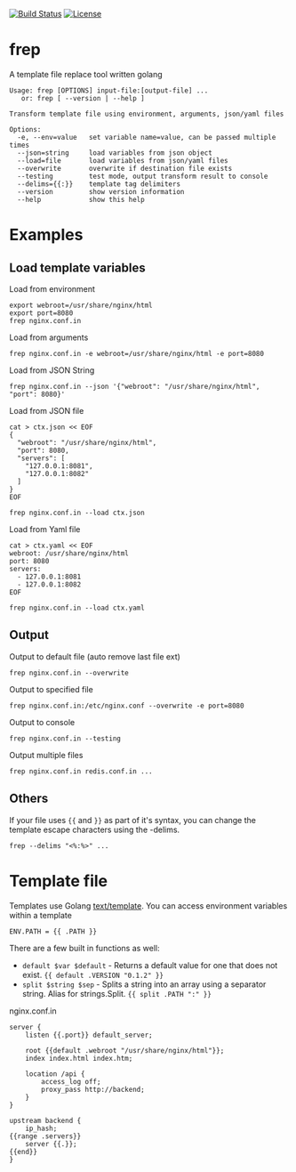 [![Build Status](https://travis-ci.org/subchen/frep.svg?branch=master)](https://travis-ci.org/subchen/frep)
[![License](http://img.shields.io/badge/License-Apache_2-red.svg?style=flat)](http://www.apache.org/licenses/LICENSE-2.0)


# frep

A template file replace tool written golang

```
Usage: frep [OPTIONS] input-file:[output-file] ...
   or: frep [ --version | --help ]

Transform template file using environment, arguments, json/yaml files

Options:
  -e, --env=value   set variable name=value, can be passed multiple times
  --json=string     load variables from json object
  --load=file       load variables from json/yaml files
  --overwrite       overwrite if destination file exists
  --testing         test mode, output transform result to console
  --delims={{:}}    template tag delimiters
  --version         show version information
  --help            show this help
```

# Examples

## Load template variables

Load from environment

```
export webroot=/usr/share/nginx/html
export port=8080
frep nginx.conf.in
```

Load from arguments

```
frep nginx.conf.in -e webroot=/usr/share/nginx/html -e port=8080
```

Load from JSON String

```
frep nginx.conf.in --json '{"webroot": "/usr/share/nginx/html", "port": 8080}'
```

Load from JSON file

```
cat > ctx.json << EOF
{
  "webroot": "/usr/share/nginx/html",
  "port": 8080,
  "servers": [
    "127.0.0.1:8081",
    "127.0.0.1:8082"
  ]
}
EOF

frep nginx.conf.in --load ctx.json
```

Load from Yaml file

```
cat > ctx.yaml << EOF
webroot: /usr/share/nginx/html
port: 8080
servers:
  - 127.0.0.1:8081
  - 127.0.0.1:8082
EOF

frep nginx.conf.in --load ctx.yaml
```

## Output

Output to default file (auto remove last file ext)

```
frep nginx.conf.in --overwrite
```

Output to specified file

```
frep nginx.conf.in:/etc/nginx.conf --overwrite -e port=8080
```

Output to console

```
frep nginx.conf.in --testing
```

Output multiple files

```
frep nginx.conf.in redis.conf.in ...
```

## Others

If your file uses `{{` and `}}` as part of it's syntax, you can change the template escape characters using the -delims.

```
frep --delims "<%:%>" ...
```

# Template file

Templates use Golang [text/template](http://golang.org/pkg/text/template/). You can access environment variables within a template

```
ENV.PATH = {{ .PATH }}
```

There are a few built in functions as well:

* `default $var $default` - Returns a default value for one that does not exist. `{{ default .VERSION "0.1.2" }}`
* `split $string $sep` - Splits a string into an array using a separator string. Alias for strings.Split. `{{ split .PATH ":" }}`

nginx.conf.in

```
server {
    listen {{.port}} default_server;

    root {{default .webroot "/usr/share/nginx/html"}};
    index index.html index.htm;

    location /api {
        access_log off;
        proxy_pass http://backend;
    }
}

upstream backend {
    ip_hash;
{{range .servers}}
    server {{.}};
{{end}}
}
```

